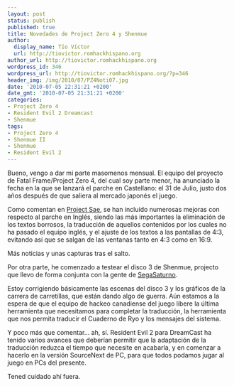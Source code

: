```yaml
---
layout: post
status: publish
published: true
title: Novedades de Project Zero 4 y Shenmue
author:
  display_name: Tío Víctor
  url: http://tiovictor.romhackhispano.org
author_url: http://tiovictor.romhackhispano.org
wordpress_id: 346
wordpress_url: http://tiovictor.romhackhispano.org/?p=346
header_img: /img/2010/07/PZ4Noti07.jpg
date: '2010-07-05 22:31:21 +0200'
date_gmt: '2010-07-05 21:31:21 +0200'
categories:
- Project Zero 4
- Resident Evil 2 Dreamcast
- Shenmue
tags:
- Project Zero 4
- Shenmue II
- Shenmue
- Resident Evil 2
---
```

Bueno, vengo a dar mi parte masomenos mensual. El equipo del proyecto de Fatal 
Frame/Project Zero 4, del cual soy parte menor, ha anunciado la fecha en la que 
se lanzará el parche en Castellano: el 31 de Julio, justo dos años después de 
que saliera al mercado japonés el juego.

Como comentan en <a href="http://www.projectsae.es/sae.php" target="_blank">Project Sae</a>, 
se han incluído numerosas mejoras con respecto al parche en Inglés, siendo las 
más importantes la eliminación de los textos borrosos, la traducción de aquellos 
contenidos por los cuales no ha pasado el equipo inglés, y el ajuste de los textos 
a las pantallas de 4:3, evitando así que se salgan de las ventanas tanto en 4:3 
como en 16:9.

Más noticias y unas capturas tras el salto.

<!--more-->

Por otra parte, he comenzado a testear el disco 3 de Shenmue, projecto que llevo 
de forma conjunta con la gente de [SegaSaturno](http://www.segasaturno.com).

Estoy corrigiendo básicamente las escenas del disco 3 y los gráficos de la carrera 
de carretillas, que están dando algo de guerra. Aún estamos a la espera de que el 
equipo de hackeo canadiense del juego libere la última herramienta que necesitamos 
para completar la traducción, la herramienta que nos permita traducir el Cuaderno 
de Ryo y los mensajes del sistema.

Y poco más que comentar... ah, sí. Resident Evil 2 para DreamCast ha tenido varios 
avances que deberían permitir que la adaptación de la traducción reduzca el tiempo 
que necesite en acabarla, y en comenzar a hacerlo en la versión SourceNext de PC, 
para que todos podamos jugar al juego en PCs del presente.

Tened cuidado ahí fuera.
